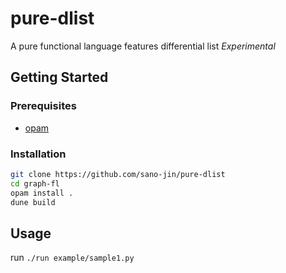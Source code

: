 # pure-dlist
A pure functional language features differential list
_Experimental_

## Getting Started
### Prerequisites
- [opam](https://opam.ocaml.org/)

### Installation
```bash
git clone https://github.com/sano-jin/pure-dlist
cd graph-fl
opam install .
dune build
```

## Usage

run `./run example/sample1.py`


